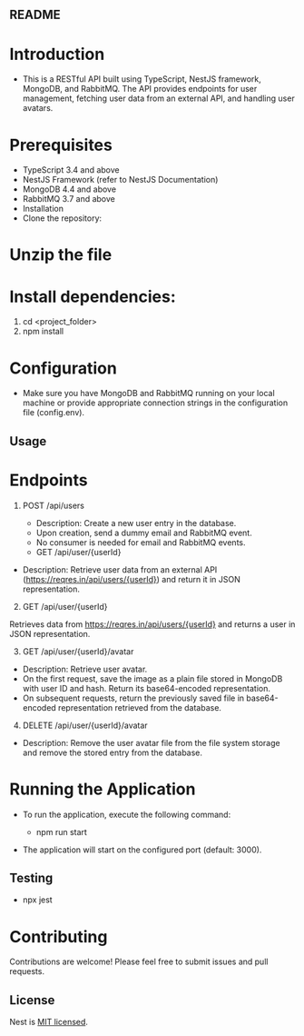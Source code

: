 
## README
# Introduction
 - This is a RESTful API built using TypeScript, NestJS framework, MongoDB, and RabbitMQ. The API provides endpoints for user management, fetching user data from an external API, and handling user avatars.

# Prerequisites
- TypeScript 3.4 and above
- NestJS Framework (refer to NestJS Documentation)
- MongoDB 4.4 and above
- RabbitMQ 3.7 and above
- Installation
- Clone the repository:

# Unzip the file

# Install dependencies:


1. cd <project_folder>
2. npm install
# Configuration
 - Make sure you have MongoDB and RabbitMQ running on your local machine or provide appropriate connection strings in the configuration file (config.env).

## Usage

# Endpoints
1. POST /api/users

   - Description: Create a new user entry in the database.
   - Upon creation, send a dummy email and RabbitMQ event.
   - No consumer is needed for email and RabbitMQ events.
   - GET /api/user/{userId}

* Description: Retrieve user data from an external API (https://reqres.in/api/users/{userId}) and return it in JSON representation.

2. GET /api/user/{userId}

Retrieves data from https://reqres.in/api/users/{userId} and returns a user in JSON representation.

3. GET /api/user/{userId}/avatar

* Description: Retrieve user avatar.
* On the first request, save the image as a plain file stored in MongoDB with user ID and hash. Return its base64-encoded representation.
* On subsequent requests, return the previously saved file in base64-encoded representation retrieved from the database.

4. DELETE /api/user/{userId}/avatar

* Description: Remove the user avatar file from the file system storage and remove the stored entry from the database.

# Running the Application
- To run the application, execute the following command:

   * npm run start

- The application will start on the configured port (default: 3000).

## Testing

   * npx jest

# Contributing
Contributions are welcome! Please feel free to submit issues and pull requests.
## License

Nest is [MIT licensed](LICENSE).
